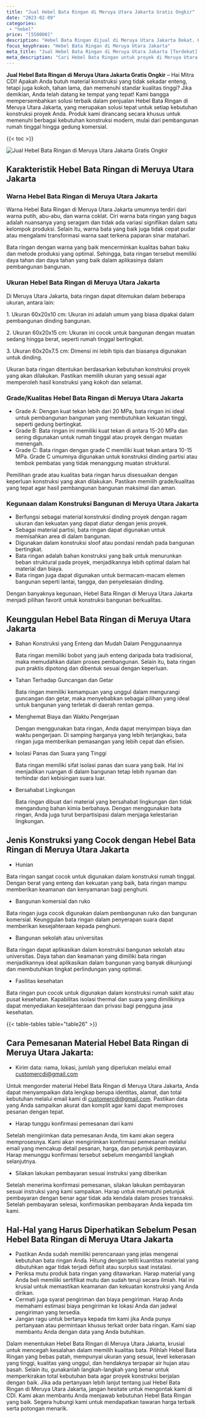 ```yaml
---
title: "Jual Hebel Bata Ringan di Meruya Utara Jakarta Gratis Ongkir"
date: "2023-02-09"
categories:
 - "hebel"
price: "[550000]"
description: "Hebel Bata Ringan dijual di Meruya Utara Jakarta Dekat. Hebel Bata Ringan ini sering dipakai dalam proyek pembangunan sebagai material dinding yang tahan lama dan berkualitas. Silakan hubungi kami untuk informasi lebih lanjut."
focus_keyphrase: "Hebel Bata Ringan di Meruya Utara Jakarta"
meta_title: "Jual Hebel Bata Ringan di Meruya Utara Jakarta [Terdekat] - CDI"
meta_description: "Cari Hebel Bata Ringan untuk proyek di Meruya Utara Jakarta? Kami menawarkan Hebel Bata Ringan berkualitas untuk material dinding. Segera dapatkan penawaran terbaik."
---
```


**Jual Hebel Bata Ringan di Meruya Utara Jakarta Gratis Ongkir** – Hai Mitra CDI! Apakah Anda butuh material konstruksi yang tidak sekadar enteng, tetapi juga kokoh, tahan lama, dan memenuhi standar kualitas tinggi? Jika demikian, Anda telah datang ke tempat yang tepat! Kami bangga mempersembahkan solusi terbaik dalam penjualan Hebel Bata Ringan di Meruya Utara Jakarta, yang merupakan solusi tepat untuk setiap kebutuhan konstruksi proyek Anda. Produk kami dirancang secara khusus untuk memenuhi berbagai kebutuhan konstruksi modern, mulai dari pembangunan rumah tinggal hingga gedung komersial.

{{< toc >}}

![Jual Hebel Bata Ringan di Meruya Utara Jakarta Gratis Ongkir](/images/hebel/hebel-bataringan-07.jpg)

## Karakteristik Hebel Bata Ringan di Meruya Utara Jakarta

### Warna Hebel Bata Ringan di Meruya Utara Jakarta

Warna Hebel Bata Ringan di Meruya Utara Jakarta umumnya terdiri dari warna putih, abu-abu, dan warna coklat. Ciri warna bata ringan yang bagus adalah nuansanya yang seragam dan tidak ada variasi signifikan dalam satu kelompok produksi. Selain itu, warna bata yang baik juga tidak cepat pudar atau mengalami transformasi warna saat terkena paparan sinar matahari.

Bata ringan dengan warna yang baik mencerminkan kualitas bahan baku dan metode produksi yang optimal. Sehingga, bata ringan tersebut memiliki daya tahan dan daya tahan yang baik dalam aplikasinya dalam pembangunan bangunan.

### Ukuran Hebel Bata Ringan di Meruya Utara Jakarta

Di Meruya Utara Jakarta, bata ringan dapat ditemukan dalam beberapa ukuran, antara lain:

1\. Ukuran 60x20x10 cm: Ukuran ini adalah umum yang biasa dipakai dalam pembangunan dinding bangunan.

2\. Ukuran 60x20x15 cm: Ukuran ini cocok untuk bangunan dengan muatan sedang hingga berat, seperti rumah tinggal bertingkat.

3\. Ukuran 60x20x7.5 cm: Dimensi ini lebih tipis dan biasanya digunakan untuk dinding.

Ukuran bata ringan ditentukan berdasarkan kebutuhan konstruksi proyek yang akan dilakukan. Pastikan memilih ukuran yang sesuai agar memperoleh hasil konstruksi yang kokoh dan selamat.

### Grade/Kualitas Hebel Bata Ringan di Meruya Utara Jakarta

*   Grade A: Dengan kuat tekan lebih dari 20 MPa, bata ringan ini ideal untuk pembangunan bangunan yang membutuhkan kekuatan tinggi, seperti gedung bertingkat.
*   Grade B: Bata ringan ini memiliki kuat tekan di antara 15-20 MPa dan sering digunakan untuk rumah tinggal atau proyek dengan muatan menengah.
*   Grade C: Bata ringan dengan grade C memiliki kuat tekan antara 10-15 MPa. Grade C umumnya digunakan untuk konstruksi dinding partisi atau tembok pembatas yang tidak menanggung muatan struktural.

Pemilihan grade atau kualitas bata ringan harus disesuaikan dengan keperluan konstruksi yang akan dilakukan. Pastikan memilih grade/kualitas yang tepat agar hasil pembangunan bangunan maksimal dan aman.

### Kegunaan dalam Konstruksi Bangunan di Meruya Utara Jakarta

*   Berfungsi sebagai material konstruksi dinding proyek dengan ragam ukuran dan kekuatan yang dapat diatur dengan jenis proyek.
*   Sebagai material partisi, bata ringan dapat digunakan untuk memisahkan area di dalam bangunan.
*   Digunakan dalam konstruksi sloof atau pondasi rendah pada bangunan bertingkat.
*   Bata ringan adalah bahan konstruksi yang baik untuk menurunkan beban struktural pada proyek, menjadikannya lebih optimal dalam hal material dan biaya.
*   Bata ringan juga dapat digunakan untuk bermacam-macam elemen bangunan seperti lantai, tangga, dan penyelesaian dinding.

Dengan banyaknya kegunaan, Hebel Bata Ringan di Meruya Utara Jakarta menjadi pilihan favorit untuk konstruksi bangunan berkualitas.

## Keunggulan Hebel Bata Ringan di Meruya Utara Jakarta

*   Bahan Konstruksi yang Enteng dan Mudah Dalam Penggunaannya

    Bata ringan memiliki bobot yang jauh enteng daripada bata tradisional, maka memudahkan dalam proses pembangunan. Selain itu, bata ringan pun praktis dipotong dan dibentuk sesuai dengan keperluan.
*   Tahan Terhadap Guncangan dan Getar

    Bata ringan memiliki kemampuan yang unggul dalam mengurangi guncangan dan getar, maka menyebabkan sebagai pilihan yang ideal untuk bangunan yang terletak di daerah rentan gempa.
*   Menghemat Biaya dan Waktu Pengerjaan

    Dengan menggunakan bata ringan, Anda dapat menyimpan biaya dan waktu pengerjaan. Di samping harganya yang lebih terjangkau, bata ringan juga memberikan pemasangan yang lebih cepat dan efisien.
*   Isolasi Panas dan Suara yang Tinggi

    Bata ringan memiliki sifat isolasi panas dan suara yang baik. Hal ini menjadikan ruangan di dalam bangunan tetap lebih nyaman dan terhindar dari kebisingan suara luar.
*   Bersahabat Lingkungan

    Bata ringan dibuat dari material yang bersahabat lingkungan dan tidak mengandung bahan kimia berbahaya. Dengan menggunakan bata ringan, Anda juga turut berpartisipasi dalam menjaga kelestarian lingkungan.

## Jenis Konstruksi yang Cocok dengan Hebel Bata Ringan di Meruya Utara Jakarta

*   Hunian

Bata ringan sangat cocok untuk digunakan dalam konstruksi rumah tinggal. Dengan berat yang enteng dan kekuatan yang baik, bata ringan mampu memberikan keamanan dan kenyamanan bagi penghuni.
*   Bangunan komersial dan ruko

Bata ringan juga cocok digunakan dalam pembangunan ruko dan bangunan komersial. Keunggulan bata ringan dalam penyerapan suara dapat memberikan kesejahteraan kepada penghuni.
*   Bangunan sekolah atau universitas

Bata ringan dapat aplikasikan dalam konstruksi bangunan sekolah atau universitas. Daya tahan dan keamanan yang dimiliki bata ringan menjadikannya ideal aplikasikan dalam bangunan yang banyak dikunjungi dan membutuhkan tingkat perlindungan yang optimal.
*   Fasilitas kesehatan

Bata ringan pun cocok untuk digunakan dalam konstruksi rumah sakit atau pusat kesehatan. Kapabilitas isolasi thermal dan suara yang dimilikinya dapat menyediakan kesejahteraan dan privasi bagi pengguna jasa kesehatan.

{{< table-tables table="table26" >}}

## Cara Pemesanan Material Hebel Bata Ringan di Meruya Utara Jakarta:

*   Kirim data: nama, lokasi, jumlah yang diperlukan melalui email customercdi@gmail.com

Untuk mengorder material Hebel Bata Ringan di Meruya Utara Jakarta, Anda dapat menyampaikan data lengkap berupa identitas, alamat, dan total kebutuhan melalui email kami di customercdi@gmail.com. Pastikan data yang Anda sampaikan akurat dan komplit agar kami dapat memproses pesanan dengan tepat.
*   Harap tunggu konfirmasi pemesanan dari kami

Setelah mengirimkan data pemesanan Anda, tim kami akan segera memprosesnya. Kami akan mengirimkan konfirmasi pemesanan melalui email yang mencakup detail pesanan, harga, dan petunjuk pembayaran. Harap menunggu konfirmasi tersebut sebelum mengambil langkah selanjutnya.
*   Silakan lakukan pembayaran sesuai instruksi yang diberikan

Setelah menerima konfirmasi pemesanan, silakan lakukan pembayaran sesuai instruksi yang kami sampaikan. Harap untuk mematuhi petunjuk pembayaran dengan benar agar tidak ada kendala dalam proses transaksi. Setelah pembayaran selesai, konfirmasikan pembayaran Anda kepada tim kami.

## Hal-Hal yang Harus Diperhatikan Sebelum Pesan Hebel Bata Ringan di Meruya Utara Jakarta

*   Pastikan Anda sudah memiliki perencanaan yang jelas mengenai kebutuhan bata ringan Anda. Hitung dengan teliti kuantitas material yang dibutuhkan agar tidak terjadi defisit atau surplus saat instalasi.
*   Periksa mutu produk bata ringan yang ditawarkan. Harap material yang Anda beli memiliki sertifikat mutu dan sudah teruji secara ilmiah. Hal ini krusial untuk memastikan keamanan dan kekuatan konstruksi yang Anda dirikan.
*   Cermati juga syarat pengiriman dan biaya pengiriman. Harap Anda memahami estimasi biaya pengiriman ke lokasi Anda dan jadwal pengiriman yang tersedia.
*   Jangan ragu untuk bertanya kepada tim kami jika Anda punya pertanyaan atau permintaan khusus terkait order bata ringan. Kami siap membantu Anda dengan data yang Anda butuhkan.

Dalam menentukan Hebel Bata Ringan di Meruya Utara Jakarta, krusial untuk mencegah kesalahan dalam memilih kualitas bata. Pilihlah Hebel Bata Ringan yang bebas patah, mempunyai ukuran yang sesuai, level kekerasan yang tinggi, kualitas yang unggul, dan hendaknya terpapar air hujan atau basah. Selain itu, gunakanlah langkah-langkah yang benar untuk memperkirakan total kebutuhan bata agar proyek konstruksi berjalan dengan baik. Jika ada pertanyaan lebih lanjut tentang jual Hebel Bata Ringan di Meruya Utara Jakarta, jangan hesitate untuk mengontak kami di CDI. Kami akan membantu Anda menjawab kebutuhan Hebel Bata Ringan yang baik. Segera hubungi kami untuk mendapatkan tawaran harga terbaik serta potongan menarik.